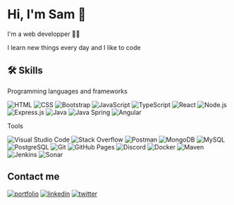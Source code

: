 # Hi, I'm Sam 👋

I'm a web developper 👨‍💻

I learn new things every day and I like to code

## 🛠 Skills

 Programming languages and frameworks

<p>
    <img alt="HTML" src="https://img.shields.io/badge/HTML-E34F26.svg?logo=html5&logoColor=white">
    <img alt="CSS" src="https://img.shields.io/badge/CSS-1572B6.svg?logo=css3&logoColor=white">
    <img alt="Bootstrap" src="https://img.shields.io/badge/Bootstrap-7952B3.svg?logo=bootstrap&logoColor=white">
    <img alt="JavaScript" src="https://img.shields.io/badge/JavaScript-F7DF1E.svg?logo=javascript&logoColor=black">
    <img alt="TypeScript" src="https://img.shields.io/badge/TypeScript-007ACC.svg?logo=typescript&logoColor=white">
    <img alt="React" src="https://img.shields.io/badge/React-20232a.svg?logo=react&logoColor=%2361DAFB">
    <img alt="Node.js" src="https://img.shields.io/badge/Node.js-43853D.svg?logo=node.js&logoColor=white">
    <img alt="Express.js" src="https://img.shields.io/badge/Express.js-404d59.svg?logo=express&logoColor=white">
    <img alt="Java" src="https://img.shields.io/badge/Java-007396.svg?logo=java&logoColor=white">
    <img alt="Java Spring" src="https://img.shields.io/badge/Java%20Spring-6DB33F.svg?logo=spring&logoColor=white">
    <img alt="Angular" src="https://img.shields.io/badge/Angular-DD0031.svg?logo=angular&logoColor=white">

  </p>
  
Tools

  <p>
    <img alt="Visual Studio Code" src="https://img.shields.io/badge/Visual%20Studio%20Code-0078d7.svg?logo=visual-studio-code&logoColor=white">
    <img alt="Stack Overflow" src="https://img.shields.io/badge/-Stack%20Overflow-FE7A16?logo=stack-overflow&logoColor=white">
    <img alt="Postman" src="https://img.shields.io/badge/Postman-FF6C37?logo=postman&logoColor=white">
    <img alt="MongoDB" src ="https://img.shields.io/badge/MongoDB-4ea94b.svg?logo=mongodb&logoColor=white">
    <img alt="MySQL" src="https://img.shields.io/badge/MySQL-4479A1.svg?logo=mysql&logoColor=white">
    <img alt="PostgreSQL" src="https://img.shields.io/badge/PostgreSQL-336791.svg?logo=postgresql&logoColor=white">
    <img alt="Git" src="https://img.shields.io/badge/Git-F05033.svg?logo=git&logoColor=white">
    <img alt="GitHub Pages" src="https://img.shields.io/badge/GitHub%20Pages-327FC7.svg?logo=github&logoColor=white">
    <img alt="Discord" src="https://img.shields.io/badge/-Discord-5865F2.svg?logo=discord&logoColor=white">
    <img alt="Docker" src="https://img.shields.io/badge/Docker-2496ED.svg?logo=docker&logoColor=white">
    <img alt="Maven" src="https://img.shields.io/badge/Maven-C71A36.svg?logo=apache-maven&logoColor=white">
    <img alt="Jenkins" src="https://img.shields.io/badge/Jenkins-D24939.svg?logo=jenkins&logoColor=white">
    <img alt="Sonar" src="https://img.shields.io/badge/Sonar-4E9BCD.svg?logo=sonarqube&logoColor=white">

    

  </p>
  

## Contact me

[![portfolio](https://img.shields.io/badge/my_portfolio-000?style=for-the-badge&logo=ko-fi&logoColor=white)](http://samuelgustin.fr/)
[![linkedin](https://img.shields.io/badge/linkedin-0A66C2?style=for-the-badge&logo=linkedin&logoColor=white)](https://www.linkedin.com/in/sgwebdev)
[![twitter](https://img.shields.io/badge/twitter-1DA1F2?style=for-the-badge&logo=twitter&logoColor=white)](https://twitter.com/SG_devWeb)

